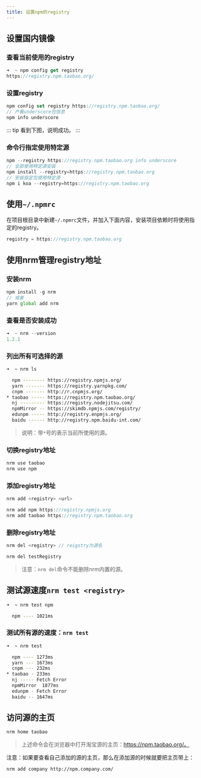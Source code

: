 ```yaml
---
title: 设置npm的registry
---
```

## 设置国内镜像
### 查看当前使用的registry
```js
➜  ~ npm config get registry
https://registry.npm.taobao.org/
```
### 设置registry
```js
npm config set registry https://registry.npm.taobao.org/
// 产看underscore包信息
npm info underscore
```
::: tip
看到下图，说明成功。
:::
<img :src="$withBase('/nodejs/nrm.png')" alt="">

### 命令行指定使用特定源
```js
npm --registry https://registry.npm.taobao.org info underscore
// 全部使用特定源安装
npm install --registry=https://registry.npm.taobao.org
// 安装指定包使用特定源
npm i koa --registry=https://registry.npm.taobao.org
```
## 使用`~/.npmrc`
在项目根目录中新建`~/.npmrc`文件，并加入下面内容，安装项目依赖时将使用指定的registry。
```js
registry = https://registry.npm.taobao.org
```
## 使用nrm管理registry地址
### 安装nrm
```js
npm install -g nrm
// 或者
yarn global add nrm
```
### 查看是否安装成功
```js
➜  ~ nrm --version
1.2.1
```
### 列出所有可选择的源
```bash
➜  ~ nrm ls

  npm -------- https://registry.npmjs.org/
  yarn ------- https://registry.yarnpkg.com/
  cnpm ------- http://r.cnpmjs.org/
* taobao ----- https://registry.npm.taobao.org/
  nj --------- https://registry.nodejitsu.com/
  npmMirror -- https://skimdb.npmjs.com/registry/
  edunpm ----- http://registry.enpmjs.org/
  baidu ------ http://registry.npm.baidu-int.com/
```
>说明：带`*`号的表示当前所使用的源。

### 切换registry地址
```js
nrm use taobao
nrm use npm
```
### 添加registry地址
```js
nrm add <registry> <url>
```
```js
nrm add npm https://registry.npmjs.org
nrm add taobao https://registry.npm.taobao.org
```
### 删除registry地址
```js
nrm del <registry> // reigstry为源名
```
```bash
nrm del testRegistry
```
>注意：`nrm del`命令不能删除nrm内置的源。

## 测试源速度`nrm test <registry>`
```bash
➜  ~ nrm test npm

  npm ---- 1021ms
```
### 测试所有源的速度：`nrm test`
```bash
➜  ~ nrm test

  npm ---- 1273ms
  yarn --- 1673ms
  cnpm --- 232ms
* taobao - 233ms
  nj ----- Fetch Error
  npmMirror  1877ms
  edunpm - Fetch Error
  baidu -- 1647ms
```
## 访问源的主页
```bash
nrm home taobao
```
>上述命令会在浏览器中打开淘宝源的主页：https://npm.taobao.org/。

注意：如果要查看自己添加的源的主页，那么在添加源的时候就要把主页带上：
```bash
nrm add company http://npm.company.com/
```